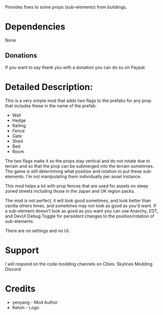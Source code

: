﻿Provides fixes to some props (sub-elements) from buildings.

# Dependencies
None

## Donations
If you want to say thank you with a donation you can do so on Paypal.

# Detailed Description:
This is a very simple mod that adds two flags to the prefabs for any prop that includes these in the name of the prefab:
* Wall
* Hedge
* Railing
* Fence
* Gate
* Shed
* Bed
* Room

The two flags make it so the props stay vertical and do not rotate due to terrain and so that the prop can be submerged into the terrain sometimes. 
The game is still determining what position and rotation to put these sub-elements. I'm not manipulating them individually per asset instance.

This mod helps a lot with prop fences that are used for assets on steep zoned streets including those in the Japan and UK region packs.

The mod is not perfect, it will look good sometimes, and look better than vanilla others times, and sometimes may not look as good as you'd want. If a sub-element doesn't look as good as you want you can use Anarchy, EDT, and DevUI Debug Toggle  for persistent changes to the position/rotation of sub-elements.

There are no settings and no UI.

# Support
I will respond on the code modding channels on Cities: Skylines Modding Discord.

# Credits 
* yenyang - Mod Author
* Kelvin - Logo